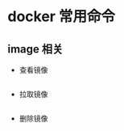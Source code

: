 # docker 常用命令
## image 相关
* 查看镜像
    ```shell docker images
* 拉取镜像
    ```shell docker pull <image name>
* 删除镜像
  ```shell docker rmi <image name>
